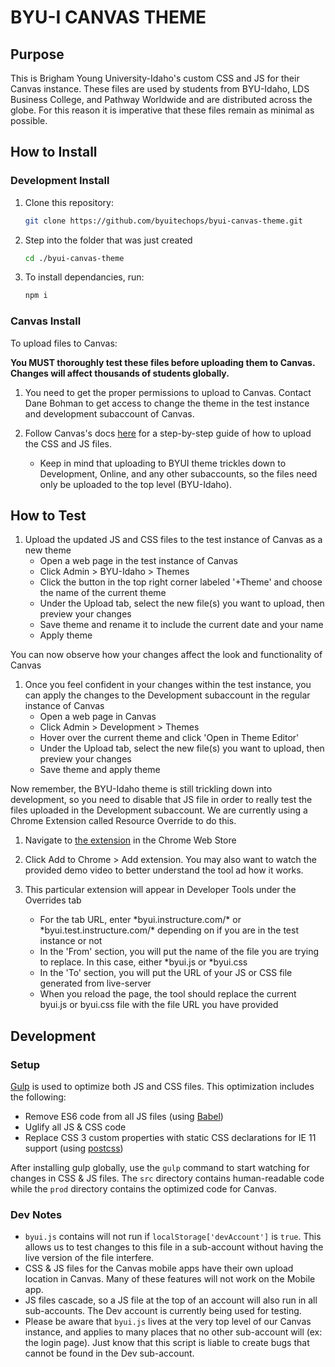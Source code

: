# BYU-I CANVAS THEME

## Purpose
This is Brigham Young University-Idaho's custom CSS and JS for their Canvas instance. These files are used by students from BYU-Idaho, LDS Business College, and Pathway Worldwide and are distributed across the globe. For this reason it is imperative that these files remain as minimal as possible.


## How to Install

### Development Install

1. Clone this repository:
    ```bash
    git clone https://github.com/byuitechops/byui-canvas-theme.git
    ```
1. Step into the folder that was just created 
    ```bash
    cd ./byui-canvas-theme
    ```
1. To install dependancies, run:
    ```bash
    npm i
    ```


### Canvas Install
To upload files to Canvas:

**You MUST thoroughly test these files before uploading them to Canvas. Changes will affect thousands of students globally.**

1. You need to get the proper permissions to upload to Canvas. Contact Dane Bohman to get access to change the theme in the test instance and development subaccount of Canvas.

1. Follow Canvas's docs [here](https://community.canvaslms.com/docs/DOC-10862-4214724282) for a step-by-step guide of how to upload the CSS and JS files.
    * Keep in mind that uploading to BYUI theme trickles down to Development, Online, and any other subaccounts, so the files need only be uploaded to the top level (BYU-Idaho).


## How to Test

1. Upload the updated JS and CSS files to the test instance of Canvas as a new theme
    * Open a web page in the test instance of Canvas
    * Click Admin > BYU-Idaho > Themes
    * Click the button in the top right corner labeled '+Theme' and choose the name of the current theme
    * Under the Upload tab, select the new file(s) you want to upload, then preview your changes
    * Save theme and rename it to include the current date and your name
    * Apply theme

You can now observe how your changes affect the look and functionality of Canvas

1. Once you feel confident in your changes within the test instance, you can apply the changes to the Development subaccount in the regular instance of Canvas
    * Open a web page in Canvas
    * Click Admin > Development > Themes
    * Hover over the current theme and click 'Open in Theme Editor'
    * Under the Upload tab, select the new file(s) you want to upload, then preview your changes
    * Save theme and apply theme

Now remember, the BYU-Idaho theme is still trickling down into development, so you need to disable that JS file in order to really test the files uploaded in the Development subaccount. We are currently using a Chrome Extension called Resource Override to do this.

1. Navigate to [the extension](https://chrome.google.com/webstore/detail/resource-override/pkoacgokdfckfpndoffpifphamojphii) in the Chrome Web Store

1. Click Add to Chrome > Add extension. You may also want to watch the provided demo video to better understand the tool ad how it works.

1. This particular extension will appear in Developer Tools under the Overrides tab
    * For the tab URL, enter \*byui.instructure.com/* or \*byui.test.instructure.com/* depending on if you are in the test instance or not
    * In the 'From' section, you will put the name of the file you are trying to replace. In this case, either \*byui.js or \*byui.css
    * In the 'To' section, you will put the URL of your JS or CSS file generated from live-server
    * When you reload the page, the tool should replace the current byui.js or byui.css file with the file URL you have provided


## Development

### Setup
[Gulp](https://www.npmjs.com/package/gulp) is used to optimize both JS and CSS files. This optimization includes the following:
- Remove ES6 code from all JS files (using [Babel](https://babeljs.io/))
- Uglify all JS & CSS code
- Replace CSS 3 custom properties with static CSS declarations for IE 11 support (using [postcss](https://github.com/postcss))

After installing gulp globally, use the `gulp` command to start watching for changes in CSS & JS files.
The `src` directory contains human-readable code while the `prod` directory contains the optimized code for Canvas.

### Dev Notes
- `byui.js` contains will not run if `localStorage['devAccount']` is `true`. This allows us to test changes to this file in a sub-account without having the live version of the file interfere.
- CSS & JS files for the Canvas mobile apps have their own upload location in Canvas. Many of these features will not work on the Mobile app.
- JS files cascade, so a JS file at the top of an account will also run in all sub-accounts. The Dev account is currently being used for testing.
- Please be aware that `byui.js` lives at the very top level of our Canvas instance, and applies to many places that no other sub-account will (ex: the login page). Just know that this script is liable to create bugs that cannot be found in the Dev sub-account.

